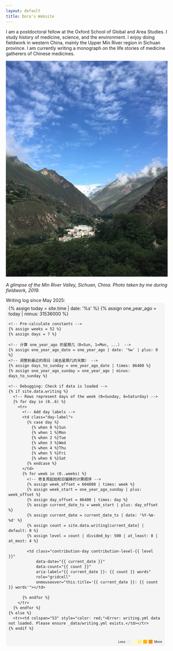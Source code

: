 ```yaml
---
layout: default
title: Dora's Website
---
```



<!-- ## Just a place to locate my notebooks. -->

I am a postdoctoral fellow at the Oxford School of Global and Area Studies. I study history of medicine, science, and the environment. I enjoy doing fieldwork in western China, mainly the Upper Min River region in Sichuan province. I am currently writing a monograph on the life stories of medicine gatherers of Chinese medicines.

![The Min River](assets/images/valley.jpeg)

_A glimpse of the Min River Valley, Sichuan, China. Photo taken by me during fieldwork, 2019._

<!-- **Stop worrying about the style, focus on your writing.**

- Looks great on *any* device
- Tiny, optimized, and awesome pages
- No trackers, ads, or scripts, *did I mention minimal already?*
- Auto light and dark themes
- Tag support, to filter blog pages
- Quick, *15 minute* setup
- Gallery view for your images
- Code highlighting -->


<!-- Contribution Heatmap -->
<head>
  <link rel="stylesheet" href="/assets/style.css">
  <style>
    .contribution-chart {
      display: inline-block;
      padding: 8px;
      background: #f5f5f5;
      border-radius: 8px;
      overflow-x: auto;
      max-width: 95%;
    }
    .contribution-table {
      border-spacing: 2px;
      background: transparent;
    }
    .contribution-day {
      width: 8px;
      height: 8px;
      border-radius: 2px;
      transition: transform 0.2s ease, box-shadow 0.2s ease;
    }
    .contribution-day:hover {
      transform: scale(1.3);
      box-shadow: 0 0 6px rgba(0,0,0,0.4);
    }
    .contribution-level-0 { background: #ebedf0; } /* Light Gray */
    .contribution-level-1 { background: #fff9c4; } /* Light Yellow */
    .contribution-level-2 { background: #fff176; } /* Yellow */
    .contribution-level-3 { background: #ffb300; } /* Dark Yellow */
    .contribution-level-4 { background: #ff8f00; } /* Deep Orange */
    .tooltip {
        position: absolute;
        background: red;
        color: #fff; /* 修改文本颜色为白色 */
        padding: 8px 12px;
        border-radius: 4px;
        font-family: sans-serif;
        font-size: 14px;
        pointer-events: none;
        opacity: 1;
        transition: opacity 0.3s ease;
        z-index: 9999;
        /* white-space: nowrap; */
        /* 添加visibility控制确保隐藏 */
        visibility: visible;
        transform: translateX(-50%);
    }
    .tooltip.show {
        opacity: 1;
        visibility: visible;
    }
    .day-label {
      font-size: 10px;
      color: #333;
      text-align: right;
      padding-right: 5px;
    }
    .legend {
      margin-top: 10px;
      font-size: 10px;
      display: flex;
      align-items: center;
      gap: 5px;
      justify-content: flex-end;
    }
    .legend-item {
      width: 12px;
      height: 12px;
      display: inline-block;
    }
  </style>
</head>

<head>
    Writing log since May 2025:
</head>

<div class="contribution-chart">
  <table class="contribution-table" aria-label="Writing contribution heatmap">
    {% assign today = site.time | date: '%s' %}
    {% assign one_year_ago = today | minus: 31536000 %}
    
    <!-- Pre-calculate constants -->
    {% assign weeks = 52 %}
    {% assign days = 7 %}

    <!-- 计算 one_year_ago 的星期几（0=Sun, 1=Mon, ...） -->
    {% assign one_year_ago_date = one_year_ago | date: '%w' | plus: 0 %}
    <!-- 调整到最近的周日（减去星期几的天数） -->
    {% assign days_to_sunday = one_year_ago_date | times: 86400 %}
    {% assign one_year_ago_sunday = one_year_ago | minus: days_to_sunday %}

    <!-- Debugging: Check if data is loaded -->
    {% if site.data.writing %}
      <!-- Rows represent days of the week (0=Sunday, 6=Saturday) -->
      {% for day in (0..6) %}
        <tr>
          <!-- Add day labels -->
          <td class="day-label">
            {% case day %}
              {% when 0 %}Sun
              {% when 1 %}Mon
              {% when 2 %}Tue
              {% when 3 %}Wed
              {% when 4 %}Thu
              {% when 5 %}Fri
              {% when 6 %}Sat
            {% endcase %}
          </td>
          {% for week in (0..weeks) %}
            <!-- 修复周起始和日偏移的计算顺序 -->
            {% assign week_offset = 604800 | times: week %}
            {% assign week_start = one_year_ago_sunday | plus: week_offset %}
            {% assign day_offset = 86400 | times: day %}
            {% assign current_date_ts = week_start | plus: day_offset %}
            {% assign current_date = current_date_ts | date: '%Y-%m-%d' %}
            {% assign count = site.data.writing[current_date] | default: 0 %}
            {% assign level = count | divided_by: 500 | at_least: 0 | at_most: 4 %}

            <td class="contribution-day contribution-level-{{ level }}"
                data-date="{{ current_date }}"
                data-count="{{ count }}"
                aria-label="{{ current_date }}: {{ count }} words"
                role="gridcell"
                onmouseover="this.title='{{ current_date }}: {{ count }} words'"></td>

          {% endfor %}
        </tr>
      {% endfor %}
    {% else %}
      <tr><td colspan="53" style="color: red;">Error: writing.yml data not loaded. Please ensure _data/writing.yml exists.</td></tr>
    {% endif %}
  </table>

  <!-- Legend for contribution levels -->
  <div class="legend">
    <span>Less</span>
    <span class="legend-item contribution-level-0"></span>
    <span class="legend-item contribution-level-1"></span>
    <span class="legend-item contribution-level-2"></span>
    <span class="legend-item contribution-level-3"></span>
    <span class="legend-item contribution-level-4"></span>
    <span>More</span>
  </div>
</div>

<script>
document.addEventListener('DOMContentLoaded', () => {
  const cells = document.querySelectorAll('.contribution-table .contribution-day');
  const tooltip = document.createElement('div');
  tooltip.className = 'tooltip';
  document.body.appendChild(tooltip);

  cells.forEach(cell => {
    cell.addEventListener('mouseenter', (e) => {
      const date = cell.dataset.date || 'No date';
      const count = cell.dataset.count || '0';
      tooltip.textContent = `${date}: ${count} words`;

      // Calculate position
      const rect = cell.getBoundingClientRect();
      const scrollX = window.scrollX || window.pageXOffset;
      const scrollY = window.scrollY || window.pageYOffset;

      // Center tooltip above the cell
      const left = rect.left + scrollX + (rect.width / 2);
      const top = rect.top + scrollY - 30; // Adjust to position above cell

      tooltip.style.left = `${left}px`;
      tooltip.style.top = `${top}px`;

      // Show tooltip
      tooltip.classList.add('show');
    });

    cell.addEventListener('mouseleave', () => {
      // Hide tooltip
      tooltip.classList.remove('show');
    });
  });
});
</script>